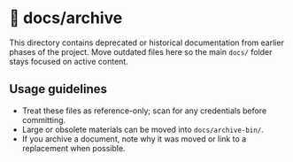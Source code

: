 # 📁 docs/archive

This directory contains deprecated or historical documentation from earlier phases of the project. Move outdated files here so the main `docs/` folder stays focused on active content.

## Usage guidelines
- Treat these files as reference-only; scan for any credentials before committing.
- Large or obsolete materials can be moved into `docs/archive-bin/`.
- If you archive a document, note why it was moved or link to a replacement when possible.
